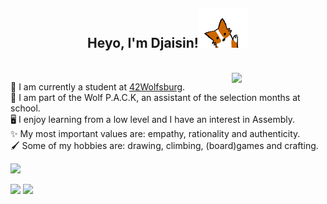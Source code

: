 <h2 align="center">Heyo, I'm Djaisin!<img src='https://github.com/Raspurrin/Raspurrin/blob/main/wave.gif' width='80"'></h2>  
<br>
<img align='right' src='https://user-images.githubusercontent.com/5713670/87202985-820dcb80-c2b6-11ea-9f56-7ec461c497c3.gif' width='150"'>

🏫 I am currently a student at <a href="https://42wolfsburg.de/">42Wolfsburg</a>.  
🐺 I am part of the Wolf P.A.C.K, an assistant of the selection months at school.  
🖥️ I enjoy learning from a low level and I have an interest in Assembly.  
✨ My most important values are: empathy, rationality and authenticity.  
🖌️ Some of my hobbies are: drawing, climbing, (board)games and crafting.  

<img src="https://badge42.herokuapp.com/api/stats/mialbert?cursus=42cursus" height="170"/>

<p float="left">
  <img src="https://github-readme-stats.vercel.app/api?username=Raspurrin&theme=aura&show_icons=true" height="170"/>
  <img src="https://github-readme-stats.vercel.app/api/top-langs/?username=Raspurrin&theme=aura" height="170"/> 
</p>


